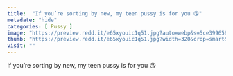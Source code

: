 ```yaml
---
title:  "If you’re sorting by new, my teen pussy is for you 😘"
metadate: "hide"
categories: [ Pussy ]
image: "https://preview.redd.it/e65xyouic1q51.jpg?auto=webp&s=5ce3996587b8ebc6f8de17464fe8679d67d515c0"
thumb: "https://preview.redd.it/e65xyouic1q51.jpg?width=320&crop=smart&auto=webp&s=af40c0f695056ec7310e30ed153eaf4797b8979d"
visit: ""
---
```

If you’re sorting by new, my teen pussy is for you 😘
